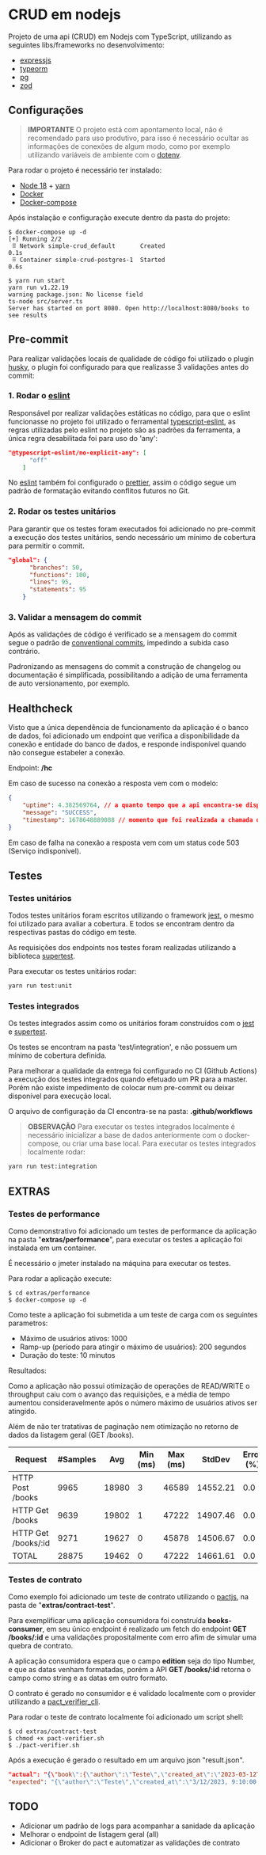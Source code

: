 # CRUD em nodejs
Projeto de uma api (CRUD) em Nodejs com TypeScript, utilizando as seguintes libs/frameworks no desenvolvimento:
- [expressjs](https://expressjs.com/pt-br/)
- [typeorm](https://typeorm.io/)
- [pg](https://www.npmjs.com/package/pg)
- [zod](https://zod.dev/)

## Configurações
> **IMPORTANTE** O projeto está com apontamento local, não é recomendado para uso produtivo, para isso é necessário ocultar as informações de conexões de algum modo, como por exemplo utilizando variáveis de ambiente com o [dotenv](https://github.com/motdotla/dotenv).

Para rodar o projeto é necessário ter instalado:
- [Node 18](https://nodejs.org/pt-br/download/) + [yarn](https://classic.yarnpkg.com/lang/en/docs/install/#debian-stable)
- [Docker](https://docs.docker.com/engine/install/)
- [Docker-compose](https://docs.docker.com/compose/install/)

Após instalação e configuração execute dentro da pasta do projeto:
```shell script
$ docker-compose up -d
[+] Running 2/2
 ⠿ Network simple-crud_default       Created                                                                                                                     0.1s
 ⠿ Container simple-crud-postgres-1  Started                                                                                                                     0.6s

$ yarn run start
yarn run v1.22.19
warning package.json: No license field
ts-node src/server.ts
Server has started on port 8080. Open http://localhost:8080/books to see results
```

## Pre-commit
Para realizar validações locais de qualidade de código foi utilizado o plugin [husky](https://typicode.github.io/husky/#/), o plugin foi configurado para que realizasse 3 validações antes do commit:


### **1.  Rodar o [eslint](https://eslint.org/)**

Responsável por realizar validações estáticas no código, para que o eslint funcionasse no projeto foi utilizado o ferramental [typescript-eslint](https://github.com/typescript-eslint/typescript-eslint), as regras utilizadas pelo eslint no projeto são as padrões da ferramenta, a única regra desabilitada foi para uso do 'any': 
```json
"@typescript-eslint/no-explicit-any": [
      "off"
    ]
```

No [eslint](https://eslint.org/) também foi configurado o [prettier](https://prettier.io/docs/en/install.html), assim o código segue um padrão de formatação evitando conflitos futuros no Git.


### **2. Rodar os testes unitários**

Para garantir que os testes foram executados foi adicionado no pre-commit a execução dos testes unitários, sendo necessário um mínimo de cobertura para permitir o commit.
```json
"global": {
      "branches": 50,
      "functions": 100,
      "lines": 95,
      "statements": 95
    }
```

### **3. Validar a mensagem do commit**

Após as validações de código é verificado se a mensagem do commit segue o padrão de [conventional commits](https://www.conventionalcommits.org/en/v1.0.0/), impedindo a subida caso contrário.

Padronizando as mensagens do commit a construção de changelog ou documentação é simplificada, possibilitando a adição de uma ferramenta de auto versionamento, por exemplo.

## Healthcheck
Visto que a única dependência de funcionamento da aplicação é o banco de dados, foi adicionado um endpoint que verifica a disponibilidade da conexão e entidade do banco de dados, e responde indisponível quando não consegue estabeler a conexão.

Endpoint: __/hc__

Em caso de sucesso na conexão a resposta vem com o modelo:
```json
{
    "uptime": 4.382569764, // a quanto tempo que a api encontra-se disponível
    "message": "SUCCESS",
    "timestamp": 1678648889088 // momento que foi realizada a chamada do healthcheck
}
```

Em caso de falha na conexão a resposta vem com um status code 503 (Serviço indisponível).

## Testes

### Testes unitários
Todos testes unitários foram escritos utilizando o framework [jest](https://jestjs.io/), o mesmo foi utilizado para avaliar a cobertura. E todos se encontram dentro da respectivas pastas do código em teste.

As requisições dos endpoints nos testes foram realizadas utilizando a biblioteca [supertest](https://github.com/ladjs/supertest).

Para executar os testes unitários rodar:
```bash
yarn run test:unit
```

### Testes integrados
Os testes integrados assim como os unitários foram construídos com o [jest](https://jestjs.io/) e [supertest](https://github.com/ladjs/supertest).

Os testes se encontram na pasta 'test/integration', e não possuem um mínimo de cobertura definida.

Para melhorar a qualidade da entrega foi configurado no CI (Github Actions) a execução dos testes integrados quando efetuado um PR para a master. Porém não existe impedimento de colocar num pre-commit ou deixar disponível para execução local.

O arquivo de configuração da CI encontra-se na pasta:
__.github/workflows__

> **OBSERVAÇÃO** Para executar os testes integrados localmente é necessário inicializar a base de dados anteriormente com o docker-compose, ou criar uma base local.
Para executar os testes integrados localmente rodar:
```bash
yarn run test:integration
```

## EXTRAS

### Testes de performance
Como demonstrativo foi adicionado um testes de performance da aplicação na pasta "__extras/performance__", para executar os testes a aplicação foi instalada em um container.

É necessário o jmeter instalado na máquina para executar os testes.

Para rodar a aplicação execute:
```shell script
$ cd extras/performance
$ docker-compose up -d
```

Como teste a aplicação foi submetida a um teste de carga com os seguintes parametros:

- Máximo de usuários ativos: 1000
- Ramp-up (período para atingir o máximo de usuários): 200 segundos
- Duração do teste: 10 minutos

Resultados:

Como a aplicação não possui otimização de operações de READ/WRITE o throughput caiu com o avanço das requisições, e a média de tempo aumentou consideravelmente após o número máximo de usuários ativos ser atingido.

Além de não ter tratativas de paginação nem otimização no retorno de dados da listagem geral (GET /books).

 |  Request  |  #Samples  |  Avg  |  Min (ms)  |  Max (ms)  |  StdDev  |  Error (%)  |  Throughput   | Received KB/Sec  |  Sent KB/Sec  |  Abg. Bytes  | 
 |  -------  |  --------  |  ---  |  ---  |  ---  |  ------  |  -----  |  ----------  |  --------------  |  -----------  |  ----------  | 
 | HTTP Post /books  |  9965  |  18980  |  3  |  46589  |  14552.21  |  0.0  |  15.44/sec  |  7.11  |  4.76  |  471.77  | 
 | HTTP Get /books  |  9639  |  19802  |  1  |  47222  |  14907.46  |  0.0  |  14.93/sec  |  15408.08  |  1.77  |  1056291.36  | 
 | HTTP Get /books/:id  | 9271 | 19627 | 0  | 45878 | 14506.67 | 0.0 | 14.37/sec | 6.31 | 1.74 | 450.0 | 
 | TOTAL  | 28875 | 19462 | 0  | 47222 | 14661.61 | 0.0 | 44.74/sec | 15420.55 | 8.28 | 352916.55 | 

### Testes de contrato
Como exemplo foi adicionado um teste de contrato utilizando o [pactjs](https://github.com/pact-foundation/pact-js), na pasta de "__extras/contract-test__".

Para exemplificar uma aplicação consumidora foi construída **books-consumer**, em seu único endpoint é realizado um fetch do endpoint **GET /books/:id** e uma validações propositalmente com erro afim de simular uma quebra de contrato.

A aplicação consumidora espera que o campo **edition** seja do tipo Number, e que as datas venham formatadas, porém a API **GET /books/:id** retorna o campo como string e as datas em outro formato.

O contrato é gerado no consumidor e é validado localmente com o provider utilizando a [pact_verifier_cli](https://docs.pact.io/implementation_guides/rust/pact_verifier_cli).

Para rodar o teste de contrato localmente foi adicionado um script shell:
```shell script
$ cd extras/contract-test
$ chmod +x pact-verifier.sh
$ ./pact-verifier.sh
```

Após a execução é gerado o resultado em um arquivo json "result.json".
```json
"actual": "{\"book\":{\"author\":\"Teste\",\"created_at\":\"2023-03-12T20:10:13.000Z\",\"deleted_at\":null,\"edition\":\"1\",\"id\":1,\"name\":\"Teste\",\"released\":\"2023-03-12\",\"updated_at\":\"2023-03-12T20:10:13.000Z\"}}",
"expected": "{\"author\":\"Teste\",\"created_at\":\"3/12/2023, 9:10:00 PM\",\"deleted_at\":null,\"edition\":1,\"id\":1,\"name\":\"Teste\",\"updated_at\":\"3/12/2023, 9:10:00 PM\"}",
```

## TODO
- Adicionar um padrão de logs para acompanhar a sanidade da aplicação
- Melhorar o endpoint de listagem geral (all)
- Adicionar o Broker do pact e automatizar as validações de contrato
